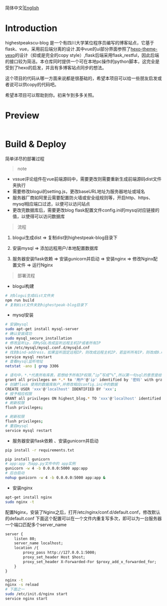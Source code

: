 简体中文|[English](https://github.com/highestpeak/highestpeakscu-blog)

# Introduction

highestpeakscu-blog 是一个有四川大学某位程序员编写的博客站点，它基于flask、vue，采用前后端分离的设计.其中vue的ui部分界面参照了[hexo-theme-vexo](https://github.com/yanm1ng/hexo-theme-vexo)的设计（抑或是完全的copy style）,flask后端采用flask_restful，因此后端的接口较为简洁。本仓库同时提供一个可在本地pc操作的python脚本，这完全是受到了hexo的启发，并且有多博客站点同步的想法。

这个项目的代码从哪一方面来说都是很基础的，希望本项目可以给一些朋友启发或者说可以供copy的代码吧。

希望本项目可以帮助到你。初来乍到多多关照。

# Preview

![]()

# Build & Deploy

简单详尽的部署过程

> note

- vssue评论组件在vue前端源码中，需要更改则需要重新生成前端源码dist文件夹执行
- 需要修改blogui的setting.js，更改baseURL地址为服务器地址或域名
- 服务器厂商如阿里云需要配置防火墙或安全组规则等，开启http、https、mysql相应端口过滤，以便可以访问站点
- 更改完数据库后，需要更改blog flask配置文件config.ini的mysql对应链接的值，以使得可以访问数据库

> 流程

1. blogui生成dist => 复制dist到highestpeak-blog目录下

2. 安装mysql => 添加远程用户/本地配置数据库

3. 服务器安装flask依赖 => 安装gunicorn并启动 => 安装nginx => 修改Nginx配置文件 => 运行Nginx

> 部署流程

- blogui构建

``` bash
# 对blogui生成dist文件夹
npm run build
# 复制dist文件夹到highestpeak-blog目录下
```

- mysql安装

``` bash
# 安装mysql
sudo apt-get install mysql-server
# 确认安装成功
sudo mysql_secure_installation
# 修改监听ip，将MySQL改成监听远程主机IP或者所有IP
vim /etc/mysql/mysql.conf.d/mysqld.cnf
# 找到bind-address，如果监听固定远程IP，则改成远程主机IP，若监听所有IP，则改成0.0.0.0或者注释bind-address。修改完成后重启MySQL
service mysql restart
# 查看mysql监听地址
netstat -ano | grep 3306

# 语句中，*.*代表所有库表，若想给予所有IP权限，”ip”写成“%”,所以第一句sql的意思是给予来自所有IP地址的通过“用户”，“密码”登录的用户对所有库表的所有操作权限。
grant all privileges on *.* to '用户'@'ip' identified by '密码' with grant option;
# 创建flask 使用的数据库账户,并修改相应config.ini中的数据
CREATE USER 'xxx'@'localhost' IDENTIFIED BY 'xxx';
# 授予相应权限
GRANT all privileges ON highest_blog.* TO 'xxx'@'localhost' identified by 'xxx';
# 刷新权限
flush privileges;

# 刷新权限
flush privileges;
# 重启mysql
service mysql restart
```

- 服务器安装flask依赖 、安装gunicorn并启动 

``` bash
pip install -r requirements.txt

pip install gunicorn
# app:app 为app.py文件中的 app实例
gunicorn -w 4 -b 0.0.0.0:5000 app:app
# 后台启动
nohup gunicorn -w 4 -b 0.0.0.0:5000 app:app &
```

- 安装nginx

``` bash
apt-get install nginx
sudo nginx -t
```

配置Nginx，安装了Nginx之后，打开/etc/nginx/conf.d/default.conf，修改默认的default.conf
下面这个配置可以在一个文件内重复写多次，即可以为一台服务器一个端口匹配多个server_name

``` txt
server {
    listen 80;
    server_name localhost;
    location /{
        proxy_pass http://127.0.0.1:5000;
        proxy_set_header Host $host;
        proxy_set_header X-Forwarded-For $proxy_add_x_forwarded_for;
    }
}
```

``` bash
nginx -t
nginx -s reload
# 下面之一
sudo /etc/init.d/nginx start
service nginx start
```

